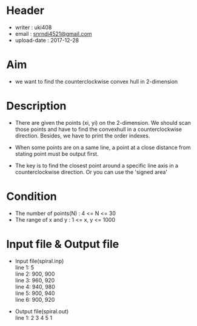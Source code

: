 # Header
- writer : uki408
- email : snrndi4521@gmail.com
- upload-date : 2017-12-28

# Aim
- we want to find the counterclockwise convex hull in 2-dimension

# Description
- There are given the points (xi, yi) on the 2-dimension. We should scan those points and have to find
the convexhull in a counterclockwise direction. Besides, we have to print the order indexes.

- When some points are on a same line, a point at a close distance from stating point must be output first.
- The key is to find the closest point around a specific line axis in a counterclockwise direction. Or you
can use the 'signed area'

# Condition
- The number of points(N) : 4 <= N <= 30
- The range of x and y : 1 <= x, y <= 1000

# Input file & Output file
- Input file(spiral.inp)  
line 1: 5  
line 2: 900, 900  
line 3: 960, 920  
line 4: 940, 980  
line 5: 900, 940  
line 6: 900, 920  

- Output file(spiral.out)  
line 1:  2 3 4 5 1  
